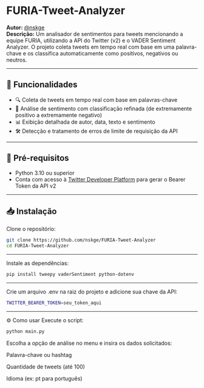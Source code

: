 # FURIA-Tweet-Analyzer

**Autor:** [@nskge](https://github.com/nskge)  
**Descrição:** Um analisador de sentimentos para tweets mencionando a equipe FURIA, utilizando a API do Twitter (v2) e o VADER Sentiment Analyzer. O projeto coleta tweets em tempo real com base em uma palavra-chave e os classifica automaticamente como positivos, negativos ou neutros.

---

## 🚀 Funcionalidades

- 🔍 Coleta de tweets em tempo real com base em palavras-chave
- 🧠 Análise de sentimento com classificação refinada (de extremamente positivo a extremamente negativo)
- 📊 Exibição detalhada de autor, data, texto e sentimento
- 🛠️ Detecção e tratamento de erros de limite de requisição da API

---

## 🧪 Pré-requisitos

- Python 3.10 ou superior
- Conta com acesso à [Twitter Developer Platform](https://developer.twitter.com/en) para gerar o Bearer Token da API v2

---

## 📥 Instalação

Clone o repositório:

```bash
git clone https://github.com/nskge/FURIA-Tweet-Analyzer
cd FURIA-Tweet-Analyzer
```
---

Instale as dependências:

```bash
pip install tweepy vaderSentiment python-dotenv
```
-----
Crie um arquivo .env na raiz do projeto e adicione sua chave da API:

```bash
TWITTER_BEARER_TOKEN=seu_token_aqui
```
----

⚙️ Como usar
Execute o script:

```bash
python main.py
```

Escolha a opção de análise no menu e insira os dados solicitados:

Palavra-chave ou hashtag

Quantidade de tweets (até 100)

Idioma (ex: pt para português)







